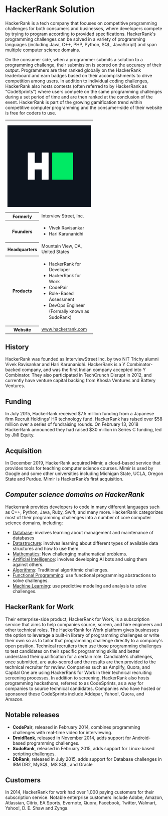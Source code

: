 # HackerRank Solution

HackerRank is a tech company that focuses on competitive programming challenges for both consumers and businesses, where developers compete by trying to program according to provided specifications. HackerRank's programming challenges can be solved in a variety of programming languages (including Java, C++, PHP, Python, SQL, JavaScript) and span multiple computer science domains.

On the consumer side, when a programmer submits a solution to a programming challenge, their submission is scored on the accuracy of their output. Programmers are then ranked globally on the HackerRank leaderboard and earn badges based on their accomplishments to drive competition among users. In addition to individual coding challenges, HackerRank also hosts contests (often referred to by HackerRank as "CodeSprints") where users compete on the same programming challenges during a set period of time and are then ranked at the conclusion of the event. HackerRank is part of the growing gamification trend within competitive computer programming and the consumer-side of their website is free for coders to use.

<table style="width:20em">
  <tbody>
    <tr>
      <td colspan="2" style="text-align:center">
        <p align="center">
        <a class="image">
          <img align="center" alt="HackerRank Icon-1000px.png" src="https://github.com/JayantGoel001/HackerRank/blob/master/HackerRank.png" width="300px" height="260px">
        </a>
        </p>
      </td>
    </tr>
    <tr>
      <th scope="row" style="padding-right: 0.5em;">Formerly</th>
      <td class="nickname" style="line-height: 1.35em;">Interview Street, Inc.</td>
    </tr>
    <tr>
      <th scope="row" style="padding-right: 0.5em;">Founders</th>
      <td class="agent" style="line-height: 1.35em;">
        <div class="plainlist">
          <ul>
            <li>Vivek Ravisankar</li>
            <li>Hari Karunanidhi</li>
          </ul>
      </div>
      </td>
    </tr>
    <tr>
      <th scope="row" style="padding-right: 0.5em;">Headquarters</th>
      <td class="adr" style="line-height: 1.35em;">
        <div>Mountain View, CA, United States</div>
      </td>
    </tr>
    <tr>
      <th scope="row" style="padding-right: 0.5em;">Products</th>
      <td style="line-height: 1.35em;">
        <div class="plainlist">
          <ul>
            <li>HackerRank for Developer</li>
            <li>HackerRank for Work</li>
            <li>CodePair</li>
            <li>Role-Based Assessment</li>
            <li>DevOps Engineer (Formally known as SudoRank)</li></ul>
        </div>
      </td>
    </tr>
    <tr>
      <th scope="row" style="padding-right: 0.5em;">Website</th>
      <td style="line-height: 1.35em;">
        <span class="url">
          <a rel="nofollow" class="external text" href="http://www.hackerrank.com">www<wbr>.hackerrank<wbr>.com</a>
        </span>
      </td>
    </tr>
  </tbody>
</table>

## History

HackerRank was founded as InterviewStreet Inc. by two NIT Trichy alumni Vivek Ravisankar and Hari Karunanidhi. HackerRank is a Y Combinator-backed company, and was the first Indian company accepted into Y Combinator. They also participated in TechCrunch Disrupt in 2012, and currently have venture capital backing from Khosla Ventures and Battery Ventures.

## Funding

In July 2015, HackerRank received $7.5 million funding from a Japanese firm Recruit Holdings’ HR technology fund. HackerRank has raised over $58 million over a series of fundraising rounds. On February 13, 2018 HackerRank announced they had raised $30 million in Series C funding, led by JMI Equity.

## Acquisition
In December 2019, HackerRank acquired Mimir, a cloud-based service that provides tools for teaching computer science courses. Mimir is used by Google and some other universities including Michigan State, UCLA, Oregon State and Purdue. Mimir is HackerRank’s first acquisition.

## *Computer science domains on HackerRank*

Hackerrank provides developers to code in many different languages such as C++, Python, Java, Ruby, Swift, and many more. HackerRank categorizes most of their programming challenges into a number of core computer science domains, including:

* [Database](https://en.wikipedia.org/wiki/Database): involves learning about management and maintenance of databases
* [Datastructure](https://en.wikipedia.org/wiki/Datastructure): involves learning about different types of available data structures and how to use them.
* [Mathematics](https://en.wikipedia.org/wiki/Mathematics): New challenging mathematical problems.
* [Artificial Intelligence](https://en.wikipedia.org/wiki/Artificial_Intelligence): involves developing AI bots and using them against others.
* [Algorithms](https://en.wikipedia.org/wiki/Algorithms): Traditional algorithmic challenges.
* [Functional Programming](https://en.wikipedia.org/wiki/Functional_Programming): use functional programming abstractions to solve challenges.
* [Machine Learning](https://en.wikipedia.org/wiki/Machine_Learning): use predictive modeling and analysis to solve challenges.

## HackerRank for Work

Their enterprise-side product, HackerRank for Work, is a subscription service that aims to help companies source, screen, and hire engineers and other technical roles. The HackerRank for Work platform gives businesses the option to leverage a built-in library of programming challenges or write their own so as to tailor that programming challenge directly to a company's open position. Technical recruiters then use those programming challenges to test candidates on their specific programming skills and better understand their qualification for a certain role. Candidate's challenges, once submitted, are auto-scored and the results are then provided to the technical recruiter for review. Companies such as Amplify, Quora, and Capital One are using HackerRank for Work in their technical recruiting screening processes. In addition to screening, HackerRank also hosts programming hackathons, referred to as CodeSprints, as a way for companies to source technical candidates. Companies who have hosted or sponsored these CodeSprints include Addepar, Yahoo!, Quora, and Amazon.

## Notable releases

* **CodePair**, released in February 2014, combines programming challenges with real-time video for interviewing.
* **DroidRank**, released in November 2014, adds support for Android-based programming challenges.
* **SudoRank**, released in February 2015, adds support for Linux-based scripting challenges. 
* **DbRank**, released in July 2015, adds support for Database challenges in IBM DB2, MySQL, MS SQL, and Oracle

## Customers

In 2014, HackerRank for work had over 1,000 paying customers for their subscription service. Notable enterprise customers include Adobe, Amazon, Atlassian, Citrix, EA Sports, Evernote, Quora, Facebook, Twitter, Walmart, Yahoo!, D. E. Shaw and Zynga.
